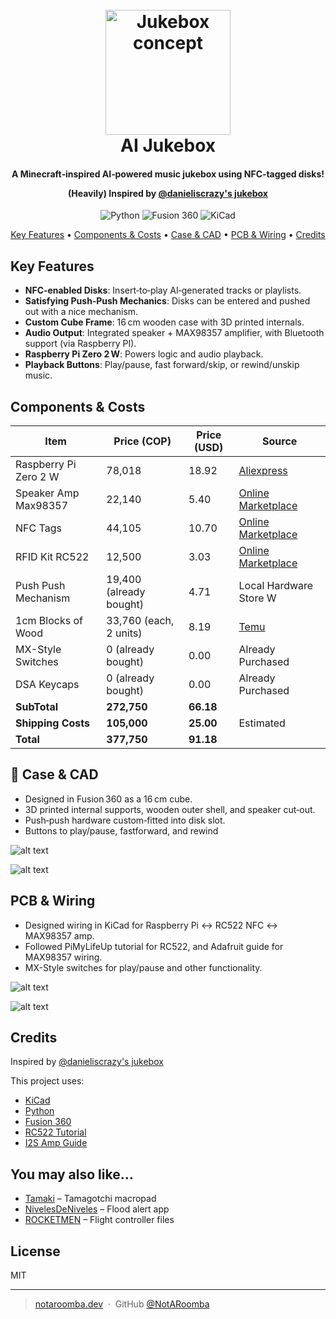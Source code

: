 <h1 align="center"> 
  <br>
  <img src="images/jukebox_logo.png" alt="Jukebox concept" width="200">
  <br>
  AI Jukebox 
</h1>

<h4 align="center">A Minecraft‑inspired AI‑powered music jukebox using NFC‑tagged disks!

(Heavily) Inspired by [@danieliscrazy's jukebox](https://github.com/danieliscrazy/jukebox)

</h4>

<div align="center">

![Python](https://img.shields.io/badge/python-%233776AB.svg?style=for-the-badge&logo=python&logoColor=white)
![Fusion 360](https://img.shields.io/badge/fusion%20360-%23F78F1E.svg?style=for-the-badge&logo=autodesk&logoColor=white)
![KiCad](https://img.shields.io/badge/kicad-%2300578F.svg?style=for-the-badge&logo=kicad&logoColor=white)

</div>

<p align="center">
  <a href="#key-features">Key Features</a> •
  <a href="#components-and-costs">Components & Costs</a> •
  <a href="#case-and-cad">Case & CAD</a> •
  <a href="3pcb-and-wiring">PCB & Wiring</a> •
  <a href="#credits">Credits</a>
</p>

## Key Features

- **NFC‑enabled Disks**: Insert‑to‑play AI‑generated tracks or playlists.
- **Satisfying Push‑Push Mechanics**: Disks can be entered and pushed out with a nice mechanism.
- **Custom Cube Frame**: 16 cm wooden case with 3D printed internals.
- **Audio Output**: Integrated speaker + MAX98357 amplifier, with Bluetooth support (via Raspberry PI).
- **Raspberry Pi Zero 2 W**: Powers logic and audio playback.
- **Playback Buttons**: Play/pause, fast forward/skip, or rewind/unskip music.

## Components & Costs

| Item                  | Price (COP)             | Price (USD) | Source                                                                                                                                                                                                                                                                                                                                                                                                                                                                                               |
| --------------------- | ----------------------- | ----------- | ---------------------------------------------------------------------------------------------------------------------------------------------------------------------------------------------------------------------------------------------------------------------------------------------------------------------------------------------------------------------------------------------------------------------------------------------------------------------------------------------------- |
| Raspberry Pi Zero 2 W | 78,018                  | 18.92       | [Aliexpress](https://es.aliexpress.com/item/1005007064834607.html?spm=a2g0o.productlist.main.6.599cOUgzOUgzBb&algo_pvid=c47c0628-1124-436d-8814-0892329938ac&algo_exp_id=c47c0628-1124-436d-8814-0892329938ac-5&pdp_ext_f=%7B%22order%22%3A%22600%22%2C%22eval%22%3A%221%22%7D&pdp_npi=4%40dis%21COP%2157654.82%2155533.60%21%21%2113.59%2113.09%21%402101c59117499136772585670e8cee%2112000039289377778%21sea%21CO%210%21ABX&curPageLogUid=9lbu4jPdgJ93&utparam-url=scene%3Asearch%7Cquery_from%3A) |
| Speaker Amp Max98357  | 22,140                  | 5.40        | [Online Marketplace](https://articulo.mercadolibre.com.co/MCO-2424374156-max98357-dac-convertidor-digital-analogico-amplificador-3w-_JM#polycard_client=search-nordic&position=12&search_layout=stack&type=item&tracking_id=20f32b76-e12d-44f0-9b37-b97e2951a224&wid=MCO2424374156&sid=search)                                                                                                                                                                                                       |
| NFC Tags              | 44,105                  | 10.70       | [Online Marketplace](https://www.mercadolibre.com.co/a-100-unidadeslote-para-telefonos-con-chip-ntag215-nfc-pvc/p/MCO2011890227#polycard_client=search-nordic&searchVariation=MCO2011890227&position=6&search_layout=grid&type=product&tracking_id=ad232278-3e0d-49d9-bf02-d20f7d0de3cb&wid=MCO2772795516&sid=search)                                                                                                                                                                                |
| RFID Kit RC522        | 12,500                  | 3.03        | [Online Marketplace](https://articulo.mercadolibre.com.co/MCO-592398205-kit-rfid-rc522-receptor-tarjeta-y-llavero-_JM#polycard_client=search-nordic&position=11&search_layout=stack&type=item&tracking_id=789bf9be-1bc4-40a3-bf0c-bac5863410f3&wid=MCO592398205&sid=search)                                                                                                                                                                                                                          |
| Push Push Mechanism   | 19,400 (already bought) | 4.71        | Local Hardware Store W                                                                                                                                                                                                                                                                                                                                                                                                                                                                               |
| 1cm Blocks of Wood    | 33,760 (each, 2 units)  | 8.19        | [Temu](https://share.temu.com/08dAAkNGvvA)                                                                                                                                                                                                                                                                                                                                                                                                                                                           |
| MX-Style Switches     | 0 (already bought)      | 0.00        | Already Purchased                                                                                                                                                                                                                                                                                                                                                                                                                                                                                    |
| DSA Keycaps           | 0 (already bought)      | 0.00        | Already Purchased                                                                                                                                                                                                                                                                                                                                                                                                                                                                                    |
| **SubTotal**          | **272,750**             | **66.18**   |                                                                                                                                                                                                                                                                                                                                                                                                                                                                                                      |
| **Shipping Costs**    | **105,000**             | **25.00**   | Estimated                                                                                                                                                                                                                                                                                                                                                                                                                                                                                            |
| **Total**             | **377,750**             | **91.18**   |                                                                                                                                                                                                                                                                                                                                                                                                                                                                                                      |

## 📐 Case & CAD

- Designed in Fusion 360 as a 16 cm cube.
- 3D printed internal supports, wooden outer shell, and speaker cut‑out.
- Push‑push hardware custom‑fitted into disk slot.
- Buttons to play/pause, fastforward, and rewind

![alt text](/images/disk.png)

![alt text](/images/jukeboxdiskinside.png)

## PCB & Wiring

- Designed wiring in KiCad for Raspberry Pi ↔ RC522 NFC ↔ MAX98357 amp.
- Followed PiMyLifeUp tutorial for RC522, and Adafruit guide for MAX98357 wiring.
- MX-Style switches for play/pause and other functionality.

![alt text](/images/wiring.png)

![alt text](/images/fritzing.png)

## Credits

Inspired by [@danieliscrazy's jukebox](https://github.com/danieliscrazy/jukebox)

This project uses:

- [KiCad](https://www.kicad.org/)
- [Python](https://www.python.org/)
- [Fusion 360](https://www.autodesk.com/products/fusion-360/overview)
- [RC522 Tutorial](https://pimylifeup.com/raspberry-pi-rfid-rc522/)
- [I2S Amp Guide](https://learn.adafruit.com/adafruit-max98357-i2s-class-d-mono-amp/raspberry-pi-wiring)

## You may also like...

- [Tamaki](https://github.com/NotARoomba/Tamaki) – Tamagotchi macropad
- [NivelesDeNiveles](https://github.com/NotARoomba/NivelesDeNiveles) – Flood alert app
- [ROCKETMEN](https://github.com/NotARoomba/ROCKETMEN) – Flight controller files

## License

MIT

---

> [notaroomba.dev](https://notaroomba.dev) &nbsp;&middot;&nbsp;
> GitHub [@NotARoomba](https://github.com/NotARoomba)
